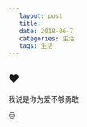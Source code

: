 ```yaml
---
   layout: post
   title: 
   date: 2018-06-7
   categories: 生活
   tags: 生活
---
```


## ♥

我说是你为爱不够勇敢

😔